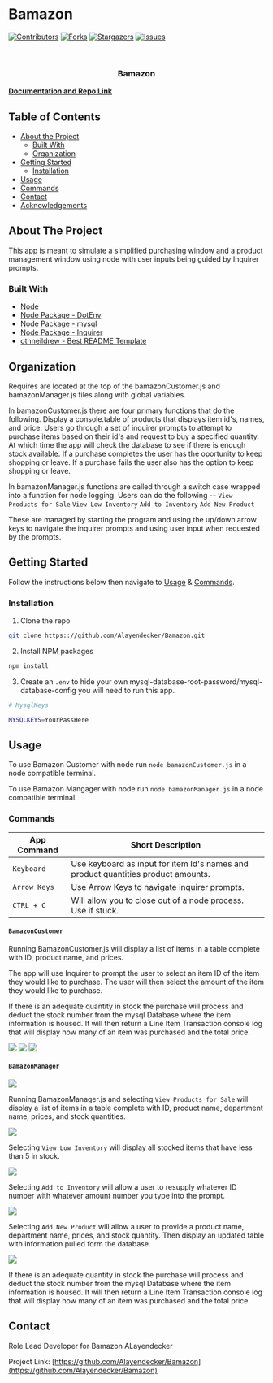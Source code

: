 # Bamazon

[![Contributors][contributors-shield]][contributors-url]
[![Forks][forks-shield]][forks-url]
[![Stargazers][stars-shield]][stars-url]
[![Issues][issues-shield]][issues-url]

<!-- PROJECT LOGO -->
<br />
<p align="center">
  <h3 align="center">Bamazon</h3>
    <a href="https://github.com/Alayendecker/Bamazon"><strong>Documentation and Repo Link</strong></a>
    <br />
    <!-- test -->
  </p>
</p>

<!-- TABLE OF CONTENTS -->

## Table of Contents

- [About the Project](#about-the-project)
  - [Built With](#built-with)
  - [Organization](#Organization)
- [Getting Started](#getting-started)
  - [Installation](#installation)
- [Usage](#usage)
- [Commands](#commands)
- [Contact](#contact)
- [Acknowledgements](#acknowledgements)

<!-- ABOUT THE PROJECT -->

## About The Project

This app is meant to simulate a simplified purchasing window and a product management window using node with user inputs being guided by Inquirer prompts.

### Built With

- [Node](https://nodejs.org/en/)
- [Node Package - DotEnv](https://www.npmjs.com/package/dotenv)
- [Node Package - mysql](https://www.npmjs.com/package/mysql)
- [Node Package - Inquirer](https://www.npmjs.com/package/inquirer)
- [othneildrew - Best README Template](https://github.com/othneildrew/Best-README-Template)

<!-- Organization -->

## Organization

Requires are located at the top of the bamazonCustomer.js and bamazonManager.js files along with global variables.

In bamazonCustomer.js there are four primary functions that do the following. Display a console.table of products that displays item id's, names, and price. Users go through a set of inquirer prompts to attempt to purchase items based on their id's and request to buy a specified quantity. At which time the app will check the database to see if there is enough stock available. If a purchase completes the user has the oportunity to keep shopping or leave. If a purchase fails the user also has the option to keep shopping or leave.

In bamazonManager.js functions are called through a switch case wrapped into a function for node logging. Users can do the following --
`View Products for Sale`
`View Low Inventory`
`Add to Inventory`
`Add New Product`

These are managed by starting the program and using the up/down arrow keys to navigate the inquirer prompts and using user input when requested by the prompts.

<!-- GETTING STARTED -->

## Getting Started

Follow the instructions below then navigate to [Usage](#usage) & [Commands](#commands).

### Installation

1. Clone the repo

```sh
git clone https:://github.com/Alayendecker/Bamazon.git
```

2. Install NPM packages

```sh
npm install
```

3. Create an `.env` to hide your own mysql-database-root-password/mysql-database-config you will need to run this app.

```sh
# MysqlKeys

MYSQLKEYS=YourPassHere
```

<!-- USAGE EXAMPLES -->

## Usage

To use Bamazon Customer with node run `node bamazonCustomer.js` in a node compatible terminal.

To use Bamazon Mangager with node run `node bamazonManager.js` in a node compatible terminal.

### Commands

| App Command  | Short Description                                                                 |
| ------------ | --------------------------------------------------------------------------------- |
| `Keyboard`   | Use keyboard as input for item Id's names and product quantities product amounts. |
| `Arrow Keys` | Use Arrow Keys to navigate inquirer prompts.                                      |
| `CTRL + C`   | Will allow you to close out of a node process. Use if stuck.                      |

#### `BamazonCustomer`

Running BamazonCustomer.js will display a list of items in a table complete with ID, product name, and prices.

The app will use Inquirer to prompt the user to select an item ID of the item they would like to purchase. The user will then select the amount of the item they would like to purchase.

If there is an adequate quantity in stock the purchase will process and deduct the stock number from the mysql Database where the item information is housed. It will then return a Line Item Transaction console log that will display how many of an item was purchased and the total price.

<img src="https://github.com/ALayendecker/Bamazon/blob/master/assets/images/Customer-Load.PNG"/>

<img src="https://github.com/ALayendecker/Bamazon/blob/master/assets/images/Customer-Complete-Trans.PNG"/>

<img src="https://github.com/ALayendecker/Bamazon/blob/master/assets/images/Failed-Trans.PNG"/>

#### `BamazonManager`

<img src="https://github.com/ALayendecker/Bamazon/blob/master/assets/images/Manager-load.PNG"/>

Running BamazonManager.js and selecting `View Products for Sale` will display a list of items in a table complete with ID, product name, department name, prices, and stock quantities.

<img src="https://github.com/ALayendecker/Bamazon/blob/master/assets/images/Manager-Prod-View.PNG"/>

Selecting `View Low Inventory` will display all stocked items that have less than 5 in stock.

<img src="https://github.com/ALayendecker/Bamazon/blob/master/assets/images/Low-Inv.PNG"/>

Selecting `Add to Inventory` will allow a user to resupply whatever ID number with whatever amount number you type into the prompt.

<img src="https://github.com/ALayendecker/Bamazon/blob/master/assets/images/manager-restock.PNG"/>

Selecting `Add New Product` will allow a user to provide a product name, department name, prices, and stock quantity. Then display an updated table with information pulled form the database.

<img src="https://github.com/ALayendecker/Bamazon/blob/master/assets/images/New-Item.PNG"/>

If there is an adequate quantity in stock the purchase will process and deduct the stock number from the mysql Database where the item information is housed. It will then return a Line Item Transaction console log that will display how many of an item was purchased and the total price.

<!-- CONTACT -->

## Contact

Role Lead Developer for Bamazon ALayendecker

Project Link: [https://github.com/Alayendecker/Bamazon](https://github.com/Alayendecker/Bamazon)

<!-- MARKDOWN LINKS & IMAGES -->
<!-- https://www.markdownguide.org/basic-syntax/#reference-style-links -->

[contributors-shield]: https://img.shields.io/github/contributors/Alayendecker/Bamazon.svg?style=flat-square
[contributors-url]: https://github.com/Alayendecker/Bamazon/graphs/contributors
[forks-shield]: https://img.shields.io/github/forks/Alayendecker/Bamazon.svg?style=flat-square
[forks-url]: https://github.com/Alayendecker/Bamazon/network/members
[stars-shield]: https://img.shields.io/github/stars/Alayendecker/Bamazon.svg?style=flat-square
[stars-url]: https://github.com/Alayendecker/Bamazon/stargazers
[issues-shield]: https://img.shields.io/github/issues/Alayendecker/Bamazon.svg?style=flat-square
[issues-url]: https://github.com/Alayendecker/Bamazon/issues
